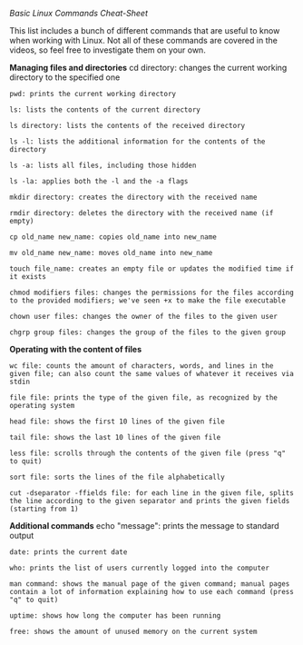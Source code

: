 *Basic Linux Commands Cheat-Sheet*

This list includes a bunch of different commands that are useful to know when working with Linux. Not all of these commands are covered in the videos, so feel free to investigate them on your own.

**Managing files and directories**
    cd directory: changes the current working directory to the specified one
    
    pwd: prints the current working directory
    
    ls: lists the contents of the current directory
    
    ls directory: lists the contents of the received directory  
    
    ls -l: lists the additional information for the contents of the directory  
    
    ls -a: lists all files, including those hidden  
    
    ls -la: applies both the -l and the -a flags  
    
    mkdir directory: creates the directory with the received name
    
    rmdir directory: deletes the directory with the received name (if empty)
    
    cp old_name new_name: copies old_name into new_name
    
    mv old_name new_name: moves old_name into new_name
    
    touch file_name: creates an empty file or updates the modified time if it exists
    
    chmod modifiers files: changes the permissions for the files according to the provided modifiers; we've seen +x to make the file executable
    
    chown user files: changes the owner of the files to the given user
    
    chgrp group files: changes the group of the files to the given group

**Operating with the content of files**
    
    
    wc file: counts the amount of characters, words, and lines in the given file; can also count the same values of whatever it receives via stdin
    
    file file: prints the type of the given file, as recognized by the operating system
    
    head file: shows the first 10 lines of the given file
    
    tail file: shows the last 10 lines of the given file
    
    less file: scrolls through the contents of the given file (press "q" to quit)
    
    sort file: sorts the lines of the file alphabetically
    
    cut -dseparator -ffields file: for each line in the given file, splits the line according to the given separator and prints the given fields (starting from 1)

**Additional commands**
    echo "message": prints the message to standard output
    
    date: prints the current date
    
    who: prints the list of users currently logged into the computer
    
    man command: shows the manual page of the given command; manual pages contain a lot of information explaining how to use each command (press "q" to quit)
    
    uptime: shows how long the computer has been running
    
    free: shows the amount of unused memory on the current system  